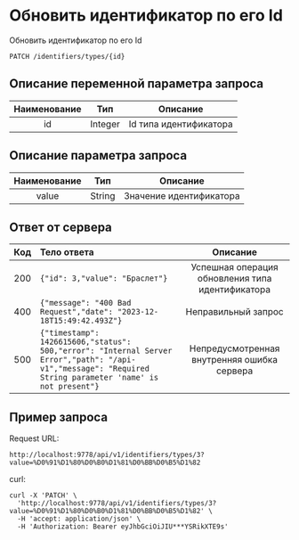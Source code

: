 # Обновить идентификатор по его Id
Обновить идентификатор по его Id
```
PATCH /identifiers/types/{id}
```
## Описание переменной параметра запроса
| Наименование |   Тип   |        Описание         |
|:------------:|:-------:|:-----------------------:|
|      id      | Integer | Id типа идентификатора  |

## Описание параметра запроса
| Наименование |   Тип   |        Описание         |
|:------------:|:-------:|:-----------------------:|
|    value     | String  | Значение идентификатора |

## Ответ от сервера
| Код | Тело ответа                                                                                                                                                   |                   Описание                   |
|:---:|:--------------------------------------------------------------------------------------------------------------------------------------------------------------|:--------------------------------------------:|
| 200 | ```{"id": 3,"value": "Браслет"}```                                                                                                                              | Успешная операция обновления типа идентификатора  |
| 400 | ```{"message": "400 Bad Request","date": "2023-12-18T15:49:42.493Z"}```                                                                                       |             Неправильный запрос              |
| 500 | ```{"timestamp": 1426615606,"status": 500,"error": "Internal Server Error","path": "/api-v1","message": "Required String parameter 'name' is not present"}``` | Непредусмотренная внутренняя ошибка сервера  |
## Пример запроса
Request URL:
```
http://localhost:9778/api/v1/identifiers/types/3?value=%D0%91%D1%80%D0%B0%D1%81%D0%BB%D0%B5%D1%82
```
curl:
```
curl -X 'PATCH' \
  'http://localhost:9778/api/v1/identifiers/types/3?value=%D0%91%D1%80%D0%B0%D1%81%D0%BB%D0%B5%D1%82' \
  -H 'accept: application/json' \
  -H 'Authorization: Bearer eyJhbGciOiJIU***YSRikXTE9s'
```